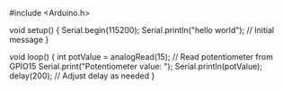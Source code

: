 #include <Arduino.h>

void setup() {
  Serial.begin(115200);
  Serial.println("hello world");  // Initial message
}

void loop() {
  int potValue = analogRead(15);  // Read potentiometer from GPIO15
  Serial.print("Potentiometer value: ");
  Serial.println(potValue);
  delay(200);  // Adjust delay as needed
}
